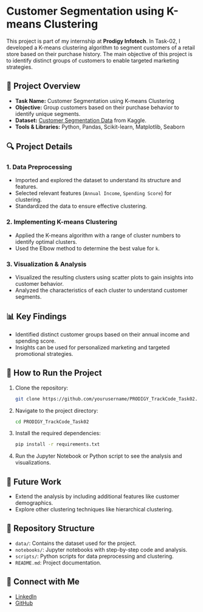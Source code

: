 

# Customer Segmentation using K-means Clustering

This project is part of my internship at **Prodigy Infotech**. In Task-02, I developed a K-means clustering algorithm to segment customers of a retail store based on their purchase history. The main objective of this project is to identify distinct groups of customers to enable targeted marketing strategies.

## 📂 Project Overview

- **Task Name:** Customer Segmentation using K-means Clustering
- **Objective:** Group customers based on their purchase behavior to identify unique segments.
- **Dataset:** [Customer Segmentation Data](https://www.kaggle.com/datasets/vjchoudhary7/customer-segmentation-tutorial-in-python) from Kaggle.
- **Tools & Libraries:** Python, Pandas, Scikit-learn, Matplotlib, Seaborn

## 🔍 Project Details

### 1. Data Preprocessing
- Imported and explored the dataset to understand its structure and features.
- Selected relevant features (`Annual Income`, `Spending Score`) for clustering.
- Standardized the data to ensure effective clustering.

### 2. Implementing K-means Clustering
- Applied the K-means algorithm with a range of cluster numbers to identify optimal clusters.
- Used the Elbow method to determine the best value for `k`.

### 3. Visualization & Analysis
- Visualized the resulting clusters using scatter plots to gain insights into customer behavior.
- Analyzed the characteristics of each cluster to understand customer segments.

## 📊 Key Findings
- Identified distinct customer groups based on their annual income and spending score.
- Insights can be used for personalized marketing and targeted promotional strategies.

## 🚀 How to Run the Project

1. Clone the repository:
    ```bash
    git clone https://github.com/yourusername/PRODIGY_TrackCode_Task02.git
    ```
2. Navigate to the project directory:
    ```bash
    cd PRODIGY_TrackCode_Task02
    ```
3. Install the required dependencies:
    ```bash
    pip install -r requirements.txt
    ```
4. Run the Jupyter Notebook or Python script to see the analysis and visualizations.

## 🔧 Future Work
- Extend the analysis by including additional features like customer demographics.
- Explore other clustering techniques like hierarchical clustering.

## 📂 Repository Structure

- `data/`: Contains the dataset used for the project.
- `notebooks/`: Jupyter notebooks with step-by-step code and analysis.
- `scripts/`: Python scripts for data preprocessing and clustering.
- `README.md`: Project documentation.

## 📢 Connect with Me
- [LinkedIn](https://www.linkedin.com/in/your-profile)
- [GitHub](https://github.com/yourusername)

